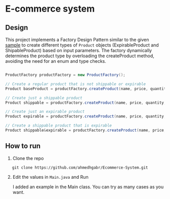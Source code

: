 # E-commerce system


## Design 
This project implements a Factory Design Pattern similar to the given [sample](https://fawry-internship.notion.site/Sample-Interview-Questions-and-Answer-21073781f94381149df4dccb6572787d) 
to create different types of `Product` objects (ExpirableProduct and ShipableProduct) based on input parameters. The factory dynamically determines the product 
type by overloading the createProduct method, avoiding the need for an enum and type checks.

```java

ProductFactory productFactory = new ProductFactory();

// Create a regular product that is not shippable or expirable
Product baseProduct = productFactory.createProduct(name, price, quantity);

// Create just a shippable product
Product shippable = productFactory.createProduct(name, price, quantity, weight);

// Create just an expirable product
Product expirable = productFactory.createProduct(name, price, quantity, expireDate);

// Create a shippable product that is expirable
Product shippable&expirable = productFactory.createProduct(name, price, quantity, expireDate, weight);

```

## How to run

1. Clone the repo
``` 
   git clone https://github.com/ahmedhgabr/Ecommerce-System.git
```
2. Edit the values in `Main.java` and Run

   I added an example in the Main class. You can try as many cases as you want.

